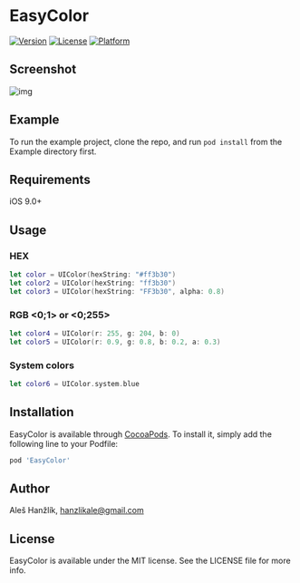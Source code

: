 # EasyColor

[![Version](https://img.shields.io/cocoapods/v/EasyColor.svg?style=flat)](https://cocoapods.org/pods/EasyColor)
[![License](https://img.shields.io/cocoapods/l/EasyColor.svg?style=flat)](https://cocoapods.org/pods/EasyColor)
[![Platform](https://img.shields.io/cocoapods/p/EasyColor.svg?style=flat)](https://cocoapods.org/pods/EasyColor)

## Screenshot

![img](https://imgur.com/HxLV5qq.png)

## Example

To run the example project, clone the repo, and run `pod install` from the Example directory first.

## Requirements

iOS 9.0+

## Usage

### HEX
```swift
let color = UIColor(hexString: "#ff3b30")
let color2 = UIColor(hexString: "ff3b30")
let color3 = UIColor(hexString: "FF3b30", alpha: 0.8)
```

### RGB <0;1> or <0;255>
```swift
let color4 = UIColor(r: 255, g: 204, b: 0)
let color5 = UIColor(r: 0.9, g: 0.8, b: 0.2, a: 0.3)
```

### System colors
```swift
let color6 = UIColor.system.blue
```

## Installation

EasyColor is available through [CocoaPods](https://cocoapods.org). To install
it, simply add the following line to your Podfile:

```ruby
pod 'EasyColor'
```

## Author

Aleš Hanžlík, hanzlikale@gmail.com

## License

EasyColor is available under the MIT license. See the LICENSE file for more info.
